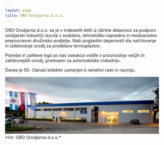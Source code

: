 ```yaml
---
layout: page
title: ORO Orodjarna d.o.o.
---
```


<p class="message">

</p>

ORO Orodjarna d.o.o. se je v tridesetih letih iz obrtne delavnice za podporo orodjarski industriji razvila v sodobno, tehnološko napredno in mednarodno prepoznavno družinsko podjetje. Naši poglavitni dejavnosti sta načrtovanje in izdelovanje orodij za predelavo termoplastov.

Potrebe in zahteve trga so nas vseskozi vodile v proizvodnjo večjih in zahtevnejših orodij, predvsem za avtomobilsko industrijo.

Danes je 50- članski kolektiv usmerjen k nenehni rasti in razvoju.

<img src="/images/oro.jpg" alt="ORO Orodjarna d.o.o.">
*Vir: ORO Orodjarna d.o.o.*

